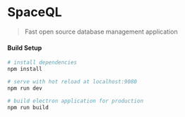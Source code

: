 # SpaceQL

> Fast open source database management application

#### Build Setup

``` bash
# install dependencies
npm install

# serve with hot reload at localhost:9080
npm run dev

# build electron application for production
npm run build
```
